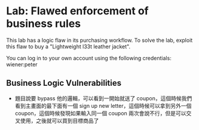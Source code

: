 # Lab: Flawed enforcement of business rules

This lab has a logic flaw in its purchasing workflow. To solve the lab, exploit this flaw to buy a "Lightweight l33t leather jacket".

You can log in to your own account using the following credentials: wiener:peter

## Business Logic Vulnerabilities
* 題目說要 bypass 他的邏輯，可以看到一開始就送了 coupon，這個時候我們看到主畫面的最下面有一個 sign up new letter，這個時候可以拿到另外一個 coupon，這個時候發現如果輸入同一個 coupon 兩次會說不行，但是可以交叉使用，之後就可以買到目標商品了